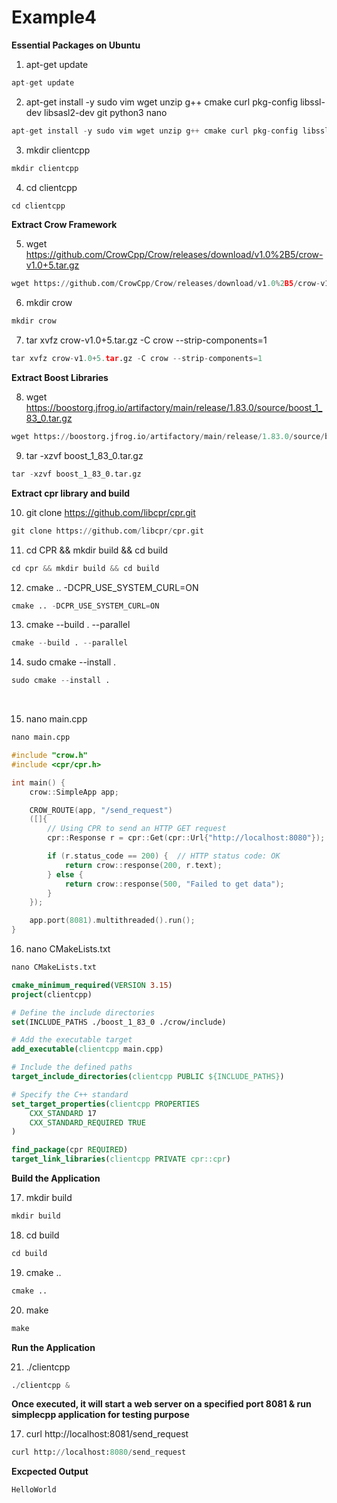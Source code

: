 # Example4

**Essential Packages on Ubuntu**

1. apt-get update

```python
apt-get update
```

2.  apt-get install -y sudo vim wget unzip g++ cmake curl pkg-config libssl-dev libsasl2-dev git python3 nano

```c
apt-get install -y sudo vim wget unzip g++ cmake curl pkg-config libssl-dev libsasl2-dev git python3 nano
```

3. mkdir clientcpp 

```python
mkdir clientcpp   
```

4. cd clientcpp 

```python
cd clientcpp
```

**Extract Crow Framework**

5.  wget https://github.com/CrowCpp/Crow/releases/download/v1.0%2B5/crow-v1.0+5.tar.gz

```python
wget https://github.com/CrowCpp/Crow/releases/download/v1.0%2B5/crow-v1.0+5.tar.gz
```

6.  mkdir crow

```python
mkdir crow
```

7.  tar xvfz crow-v1.0+5.tar.gz -C crow --strip-components=1

```python
tar xvfz crow-v1.0+5.tar.gz -C crow --strip-components=1
```

**Extract Boost Libraries**

8.  wget https://boostorg.jfrog.io/artifactory/main/release/1.83.0/source/boost_1_83_0.tar.gz

```python
wget https://boostorg.jfrog.io/artifactory/main/release/1.83.0/source/boost_1_83_0.tar.gz
```

9.  tar -xzvf boost_1_83_0.tar.gz

```python
tar -xzvf boost_1_83_0.tar.gz
```

**Extract cpr library and build**

10. git clone https://github.com/libcpr/cpr.git

```python
git clone https://github.com/libcpr/cpr.git
```

11. cd CPR && mkdir build && cd build

```python
cd cpr && mkdir build && cd build
```

12. cmake .. -DCPR_USE_SYSTEM_CURL=ON

```python
cmake .. -DCPR_USE_SYSTEM_CURL=ON
```

13. cmake --build . --parallel

```python
cmake --build . --parallel
```

14. sudo cmake --install .

```python
sudo cmake --install .
```

<br>

15.  nano main.cpp

```python
nano main.cpp
```

```c
#include "crow.h"
#include <cpr/cpr.h>

int main() {
    crow::SimpleApp app;

    CROW_ROUTE(app, "/send_request")
    ([]{
        // Using CPR to send an HTTP GET request
        cpr::Response r = cpr::Get(cpr::Url{"http://localhost:8080"});

        if (r.status_code == 200) {  // HTTP status code: OK
            return crow::response(200, r.text);
        } else {
            return crow::response(500, "Failed to get data");
        }
    });

    app.port(8081).multithreaded().run();
}
```

16.  nano CMakeLists.txt

```python
nano CMakeLists.txt
```

```cmake
cmake_minimum_required(VERSION 3.15)
project(clientcpp)

# Define the include directories
set(INCLUDE_PATHS ./boost_1_83_0 ./crow/include)

# Add the executable target
add_executable(clientcpp main.cpp)

# Include the defined paths
target_include_directories(clientcpp PUBLIC ${INCLUDE_PATHS})

# Specify the C++ standard
set_target_properties(clientcpp PROPERTIES
    CXX_STANDARD 17
    CXX_STANDARD_REQUIRED TRUE
)

find_package(cpr REQUIRED)
target_link_libraries(clientcpp PRIVATE cpr::cpr)
```

**Build the Application**

17.  mkdir build

```python
mkdir build
```

18.  cd build

```python
cd build
```

19.  cmake ..

```python
cmake ..
```

20.  make

```python
make
```

**Run the Application**

21.  ./clientcpp

```python
./clientcpp &
```

**Once executed, it will start a web server on a specified port 8081 & run simplecpp application for testing purpose**

17. curl http://localhost:8081/send_request

```python
curl http://localhost:8080/send_request
```

**Excpected Output**

```python
HelloWorld
```